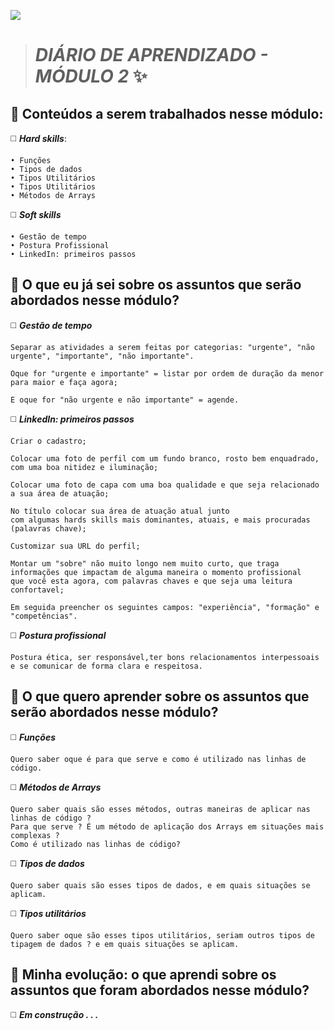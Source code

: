 ![](https://i.imgur.com/xG74tOh.png)

> # *DIÁRIO DE APRENDIZADO - MÓDULO 2* :sparkles:

## :pushpin: Conteúdos a serem trabalhados nesse módulo:

:white_medium_square: ***Hard skills***:

    • Funções
    • Tipos de dados 
    • Tipos Utilitários 
    • Tipos Utilitários 
    • Métodos de Arrays 

:white_medium_square: ***Soft skills***
      
    • Gestão de tempo 
    • Postura Profissional 
    • LinkedIn: primeiros passos 

## :pushpin: O que eu já sei sobre os assuntos que serão abordados nesse módulo?

:white_medium_square: ***Gestão de tempo***
    
    Separar as atividades a serem feitas por categorias: "urgente", "não urgente", "importante", "não importante".
  
    Oque for "urgente e importante" = listar por ordem de duração da menor para maior e faça agora;
  
    E oque for "não urgente e não importante" = agende.

:white_medium_square: ***LinkedIn: primeiros passos*** 

    Criar o cadastro;
  
    Colocar uma foto de perfil com um fundo branco, rosto bem enquadrado, com uma boa nitidez e iluminação;
  
    Colocar uma foto de capa com uma boa qualidade e que seja relacionado a sua área de atuação;
  
    No título colocar sua área de atuação atual junto 
    com algumas hards skills mais dominantes, atuais, e mais procuradas (palavras chave);
  
    Customizar sua URL do perfil;
  
    Montar um "sobre" não muito longo nem muito curto, que traga informações que impactam de alguma maneira o momento profissional
    que você esta agora, com palavras chaves e que seja uma leitura confortavel;
  
    Em seguida preencher os seguintes campos: "experiência", "formação" e "competências".

:white_medium_square: ***Postura profissional***
    
    Postura ética, ser responsável,ter bons relacionamentos interpessoais e se comunicar de forma clara e respeitosa.

## :pushpin: O que quero aprender sobre os assuntos que serão abordados nesse módulo?

:white_medium_square: ***Funções***
    
    Quero saber oque é para que serve e como é utilizado nas linhas de código.
  
:white_medium_square: ***Métodos de Arrays***
    
    Quero saber quais são esses métodos, outras maneiras de aplicar nas linhas de código ?
    Para que serve ? É um método de aplicação dos Arrays em situações mais complexas ?
    Como é utilizado nas linhas de código?
  
:white_medium_square: ***Tipos de dados***
    
    Quero saber quais são esses tipos de dados, e em quais situações se aplicam.

:white_medium_square: ***Tipos utilitários***
    
    Quero saber oque são esses tipos utilitários, seriam outros tipos de tipagem de dados ? e em quais situações se aplicam.
  
  
## :pushpin: Minha evolução: o que aprendi sobre os assuntos que foram abordados nesse módulo?

:white_medium_square: ***Em construção . . .***

